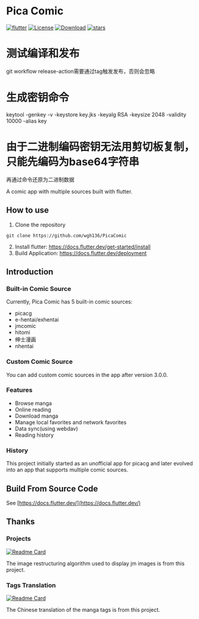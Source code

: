 # Pica Comic

[![flutter](https://img.shields.io/badge/flutter-3.24.1-blue)](https://flutter.dev/) 
[![License](https://img.shields.io/github/license/wgh136/PicaComic)](https://github.com/wgh136/PicaComic/blob/master/LICENSE)
[![Download](https://img.shields.io/github/v/release/wgh136/PicaComic)](https://github.com/wgh136/PicaComic/releases)
[![stars](https://img.shields.io/github/stars/wgh136/PicaComic)](https://github.com/wgh136/PicaComic/stargazers)

# 测试编译和发布
git workflow release-action需要通过tag触发发布，否则会忽略 
# 生成密钥命令
keytool -genkey -v -keystore key.jks -keyalg RSA -keysize 2048 -validity 10000 -alias key

# 由于二进制编码密钥无法用剪切板复制，只能先编码为base64字符串
再通过命令还原为二进制数据


A comic app with multiple sources built with flutter.

## How to use

1. Clone the repository
```shell
git clone https://github.com/wgh136/PicaComic
```
2. Install flutter: https://docs.flutter.dev/get-started/install
3. Build Application: https://docs.flutter.dev/deployment

## Introduction

### Built-in Comic Source

Currently, Pica Comic has 5 built-in comic sources:
- picacg
- e-hentai/exhentai
- jmcomic
- hitomi
- 绅士漫画
- nhentai

### Custom Comic Source

You can add custom comic sources in the app after version 3.0.0.

### Features

- Browse manga
- Online reading
- Download manga
- Manage local favorites and network favorites
- Data sync(using webdav)
- Reading history

### History

This project initially started as an unofficial app for picacg 
and later evolved into an app that supports multiple comic sources.

## Build From Source Code
See [https://docs.flutter.dev/](https://docs.flutter.dev/)

## Thanks

### Projects
[![Readme Card](https://github-readme-stats.vercel.app/api/pin/?username=tonquer&repo=JMComic-qt)](https://github.com/tonquer/JMComic-qt)

The image restructuring algorithm used to display jm images is from this project.

### Tags Translation
[![Readme Card](https://github-readme-stats.vercel.app/api/pin/?username=EhTagTranslation&repo=Database)](https://github.com/EhTagTranslation/Database)

The Chinese translation of the manga tags is from this project.
